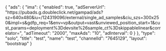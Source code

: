 {
    "ads": {
        "ima": {
            "enabled": true,
            "adServerUrl": "https:\/\/pubads.g.doubleclick.net\/gampad\/ads?sz=640x480&iu=\/124319096\/external\/single_ad_samples&ciu_szs=300x250&impl=s&gdfp_req=1&env=vp&output=vast&unviewed_position_start=1&cust_params=deployment%3Ddevsite%26sample_ct%3Dskippablelinear&correlator=",
            "adTimeout": "2000",
            "maxAds": "10",
            "adInterval": 0
        }
    },
    "type": "solo",
    "title": "test",
    "name": "test",
    "channelId": "7645129",
    "layout": "bootstrap"
}